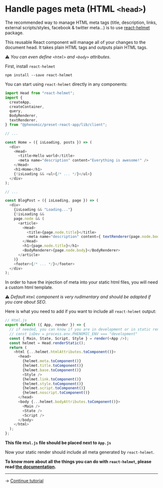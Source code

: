 # Handle pages meta (HTML `<head>`)

The recommended way to manage HTML meta tags
(title, description, links, external scripts/styles, facebook & twitter meta...)
is to use [react-helmet](https://github.com/nfl/react-helmet)
package.

This reusable React component will manage all of your changes to the document head.
It takes plain HTML tags and outputs plain HTML tags.

⚠️ _You can even define `<html>` and `<body>` attributes_.

First, install ``react-helmet``

```console
npm install --save react-helmet
```

You can start using ``react-helmet`` directly in any components:

```js
import Head from "react-helmet";
import {
  createApp,
  createContainer,
  query,
  BodyRenderer,
  textRenderer,
} from "@phenomic/preset-react-app/lib/client";

// ...

const Home = ({ isLoading, posts }) => (
  <div>
    <Head>
      <title>Hello world</title>
      <meta name="description" content="Everything is awesome!" />
    </Head>
    <h1>Home</h1>
    {!isLoading && <ul>{/* ... */}</ul>}
  </div>
);

// ...

const BlogPost = ({ isLoading, page }) => (
  <div>
    {isLoading && "Loading..."}
    {!isLoading &&
    page.node && (
      <article>
        <Head>
          <title>{page.node.title}</title>
          <meta name="description" content={ textRenderer(page.node.body).slice(0, 150) + "…" } />
        </Head>
        <h1>{page.node.title}</h1>
        <BodyRenderer>{page.node.body}</BodyRenderer>
      </article>
    )}
    <footer>{/* ... */}</footer>
  </div>
);
```

In order to have the injection of meta into your static html files,
you will need a custom html template.

⚠️ _Default ``Html`` component is very rudimentary and should be adapted
if you care about SEO_.

Here is what you need to add if you want to include all
``react-helmet`` output:

```js
// Html.js
export default ({ App, render }) => {
  // if needed, you can know if you are in development or in static rendering
  // const isDev = process.env.PHENOMIC_ENV === "development"
  const { Main, State, Script, Style } = render(<App />);
  const helmet = Head.renderStatic();
  return (
    <html {...helmet.htmlAttributes.toComponent()}>
      <head>
        {helmet.meta.toComponent()}
        {helmet.title.toComponent()}
        {helmet.base.toComponent()}
        <Style />
        {helmet.link.toComponent()}
        {helmet.style.toComponent()}
        {helmet.script.toComponent()}
        {helmet.noscript.toComponent()}
      </head>
      <body {...helmet.bodyAttributes.toComponent()}>
        <Main />
        <State />
        <Script />
      </body>
    </html>
  );
};
```

**This file ``Html.js`` file should be placed next to ``App.js``**

Now your static render should include all meta generated by ``react-helmet``.

**To know more about all the things you can do with ``react-helmet``,
please read [the documentation](https://github.com/nfl/react-helmet#readme).**

---

→ [Continue tutorial](7.md)
